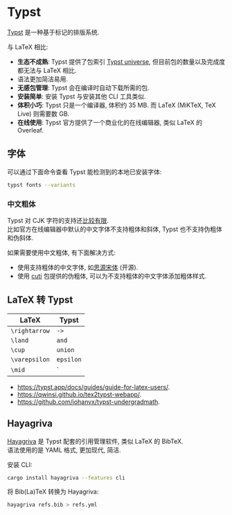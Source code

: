 # Typst

[Typst] 是一种基于标记的排版系统.

与 LaTeX 相比:

- **生态不成熟**: Typst 提供了包索引 [Typst universe], 但目前包的数量以及完成度都无法与 LaTeX 相比.
- 语法更加简洁易用.
- **无感包管理**: Typst 会在编译时自动下载所需的包.
- **安装简单**: 安装 Typst 与安装其他 CLI 工具类似.
- **体积小巧**: Typst 只是一个编译器, 体积约 35 MB. 而 LaTeX (MiKTeX, TeX Live) 则需要数 GB.
- **在线使用**: Typst 官方提供了一个商业化的在线编辑器, 类似 LaTeX 的 Overleaf.

## 字体

可以通过下面命令查看 Typst 能检测到的本地已安装字体:

```sh
typst fonts --variants
```

### 中文粗体

Typst 对 CJK 字符的支持还[比较有限](https://github.com/typst/typst/issues/276).  
比如官方在线编辑器中默认的中文字体不支持粗体和斜体, Typst 也不支持伪粗体和伪斜体.

如果需要使用中文粗体, 有下面解决方式:

- 使用支持粗体的中文字体, 如[思源宋体] (开源).
- 使用 [cuti] 包提供的伪粗体, 可以为不支持粗体的中文字体添加粗体样式.

[思源宋体]: https://source.typekit.com/source-han-serif/
[cuti]: https://typst.app/universe/package/cuti

## LaTeX 转 Typst

| LaTeX         | Typst     |
| ------------- | --------- |
| `\rightarrow` | `->`      |
| `\land`       | `and`     |
| `\cup`        | `union`   |
| `\varepsilon` | `epsilon` |
| `\mid`        | `|`       |

- <https://typst.app/docs/guides/guide-for-latex-users/>.
- <https://qwinsi.github.io/tex2typst-webapp/>.
- <https://github.com/johanvx/typst-undergradmath>.

## Hayagriva

[Hayagriva] 是 Typst 配套的引用管理软件, 类似 LaTeX 的 BibTeX.  
语法使用的是 YAML 格式, 更加现代, 简洁.

安装 CLI:

```sh
cargo install hayagriva --features cli
```

将 Bib(La)TeX 转换为 Hayagriva:

```sh
hayagriva refs.bib > refs.yml
```

[typst]: https://github.com/typst/typst
[typst universe]: https://typst.app/universe/
[hayagriva]: https://github.com/typst/hayagriva
